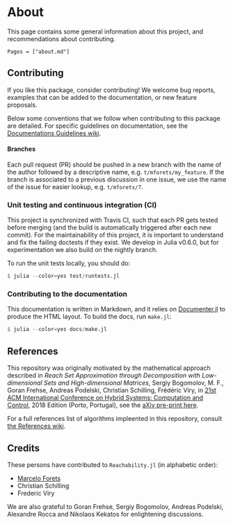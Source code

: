 # About

This page contains some general information about this project, and recommendations
about contributing.

```@contents
Pages = ["about.md"]
```

## Contributing

If you like this package, consider contributing! We welcome bug reports,
examples that can be added to the documentation, or new feature proposals.

Below some conventions that we follow when contributing
to this package are detailed. For specific guidelines on documentation, see the [Documentations Guidelines wiki](https://github.com/JuliaReach/LazySets.jl/wiki/Documentation-Guidelines).

#### Branches

Each pull request (PR) should be pushed in a new branch with the name of the author
followed by a descriptive name, e.g. `t/mforets/my_feature`. If the branch is associated
to a previous discussion in one issue, we use the name of the issue for easier
lookup, e.g. `t/mforets/7`.

### Unit testing and continuous integration (CI)

This project is synchronized with Travis CI, such that each PR gets tested
before merging (and the build is automatically triggered after each new commit).
For the maintainability of this project, it is important to understand and fix the
failing doctests if they exist. We develop in Julia v0.6.0, but for experimentation
we also build on the nightly branch.

To run the unit tests locally, you should do:

```julia
$ julia --color=yes test/runtests.jl
```

### Contributing to the documentation

This documentation is written in Markdown, and it relies on
[Documenter.jl](https://github.com/JuliaDocs/Documenter.jl) to produce the HTML
layout. To build the docs, run `make.jl`:

```julia
$ julia --color=yes docs/make.jl
```

## References

This repository was originally motivated by the mathematical approach described in *Reach Set Approximation through Decomposition with Low-dimensional Sets and High-dimensional Matrices*,  Sergiy Bogomolov, M. F., Goran Frehse, Andreas Podelski, Christian Schilling, Frédéric Viry, in [21st ACM International Conference on Hybrid Systems: Computation and Control](https://www.hscc2018.deib.polimi.it/), 2018 Edition (Porto, Portugal), see the [aXiv pre-print here](https://arxiv.org/abs/1801.09526).

For a full references list of algorithms impleented in this repository, consult [the References wiki](https://github.com/JuliaReach/Reachability.jl/wiki/References).


## Credits

These persons have contributed to `Reachability.jl` (in alphabetic order):

- [Marcelo Forets](http://marcelo-forets.fr)
- Christian Schilling
- Frederic Viry

We are also grateful to Goran Frehse, Sergiy Bogomolov, Andreas Podelski, Alexandre Rocca and
Nikolaos Kekatos for enlightening discussions.
